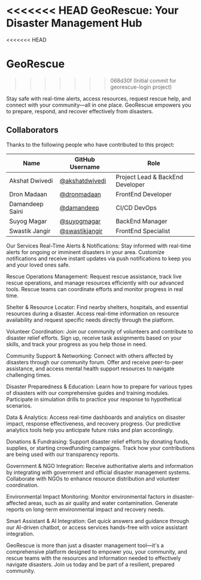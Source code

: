 <<<<<<< HEAD
GeoRescue: Your Disaster Management Hub
=======
<<<<<<< HEAD
# GeoRescue
>>>>>>> 068d30f (Initial commit for georescue-login project)

Stay safe with real-time alerts, access resources, request rescue help, and connect with your community—all in one place. GeoRescue empowers you to prepare, respond, and recover effectively from disasters.

## Collaborators

Thanks to the following people who have contributed to this project:

| Name              | GitHub Username                                      | Role                               |
| ----------------  | -------------------                                  | ----------------------------       |
| Akshat Dwivedi    | [@akshatdwivedi](https://github.com/akshatdwivedi24) | Project Lead & BackEnd Developer   |
| Dron Madaan       | [@dronmadaan](https://github.com/dronmadaan)         | FrontEnd Developer                 |
| Damandeep Saini   | [@damandeep](https://github.com/damandeep)           | CI/CD DevOps                       |
| Suyog Magar       | [@suyogmagar](https://github.com/suyogmagar)         | BackEnd Manager                    |
| Swastik Jangir    | [@swastikjangir](https://github.com/swastikjangir)   | FrontEnd Specialist                |



Our Services
Real-Time Alerts & Notifications: Stay informed with real-time alerts for ongoing or imminent disasters in your area. Customize notifications and receive instant updates via push notifications to keep you and your loved ones safe.

Rescue Operations Management: Request rescue assistance, track live rescue operations, and manage resources efficiently with our advanced tools. Rescue teams can coordinate efforts and monitor progress in real time.

Shelter & Resource Locator: Find nearby shelters, hospitals, and essential resources during a disaster. Access real-time information on resource availability and request specific needs directly through the platform.

Volunteer Coordination: Join our community of volunteers and contribute to disaster relief efforts. Sign up, receive task assignments based on your skills, and track your progress as you help those in need.

Community Support & Networking: Connect with others affected by disasters through our community forum. Offer and receive peer-to-peer assistance, and access mental health support resources to navigate challenging times.

Disaster Preparedness & Education: Learn how to prepare for various types of disasters with our comprehensive guides and training modules. Participate in simulation drills to practice your response to hypothetical scenarios.

Data & Analytics: Access real-time dashboards and analytics on disaster impact, response effectiveness, and recovery progress. Our predictive analytics tools help you anticipate future risks and plan accordingly.

Donations & Fundraising: Support disaster relief efforts by donating funds, supplies, or starting crowdfunding campaigns. Track how your contributions are being used with our transparency reports.

Government & NGO Integration: Receive authoritative alerts and information by integrating with government and official disaster management systems. Collaborate with NGOs to enhance resource distribution and volunteer coordination.

Environmental Impact Monitoring: Monitor environmental factors in disaster-affected areas, such as air quality and water contamination. Generate reports on long-term environmental impact and recovery needs.

Smart Assistant & AI Integration: Get quick answers and guidance through our AI-driven chatbot, or access services hands-free with voice assistant integration.

GeoRescue is more than just a disaster management tool—it's a comprehensive platform designed to empower you, your community, and rescue teams with the resources and information needed to effectively navigate disasters. Join us today and be part of a resilient, prepared community.
